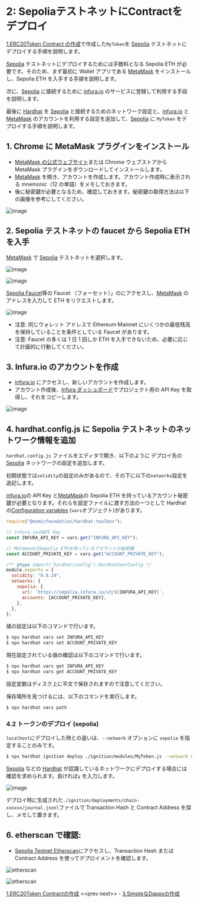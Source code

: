 # 2: SepoliaテストネットにContractをデプロイ

[1.ERC20Token Contract の作成](./1_CreateERC20Token.md)で作成した`MyToken`を [Sepolia] テストネットにデプロイする手順を説明します。

[Sepolia] テストネットにデプロイするためには手数料となる Sepolia ETH が必要です。そのため、まず最初に Wallet アプリである [MetaMask] をインストールし、Sepolia ETH を入手する手順を説明します。

次に、[Sepolia] に接続するために [infura.io] のサービスに登録して利用する手段を説明します。

最後に [Hardhat] を [Sepolia] と接続するためのネットワーク設定と、[infura.io] と [MetaMask] のアカウントを利用する設定を追加して、[Sepolia] に `MyToken` をデプロイする手順を説明します。

[Hardhat]: https://hardhat.org/
[Infura ダッシュボード]: https://app.infura.io
[infura.io]: https://www.infura.io/
[MetaMask]: https://metamask.io/
[Sepolia]: https://www.alchemy.com/overviews/sepolia-testnet

## 1. Chrome に MetaMask プラグインをインストール

- [MetaMask の公式ウェブサイト](https://metamask.io/download.html)または Chrome ウェブストアから MetaMask プラグインをダウンロードしてインストールします。
- [MetaMask] を開き、アカウントを作成します。アカウント作成時に表示される mnemonic（12 の単語）をメモしておきます。
- 後に秘密鍵が必要となるため、確認しておきます。秘密鍵の取得方法は以下の画像を参考にしてください。

![image](https://github.com/user-attachments/assets/e33fa243-7df0-494f-a0f3-967cc9e1ed02)

## 2. Sepolia テストネットの faucet から Sepolia ETH を入手

[MetaMask] で [Sepolia] テストネットを選択します。

![image](https://github.com/user-attachments/assets/973c15f2-a167-4995-b5da-70d671936083)

![image](https://github.com/user-attachments/assets/03e920fe-4ee6-482a-b218-94ffe9252baf)

[Sepolia Faucet]等の Faucet （フォーセット）」のにアクセスし、[MetaMask] のアドレスを入力して ETH をリクエストします。

![image](https://github.com/user-attachments/assets/9cf24fd3-904c-4b52-875d-ab09580aeeff)

- 注意: 同じウォレット アドレスで Ethereum Mainnet にいくつかの最低残高を保持していることを条件としている Faucet があります。
- 注意: Faucet の多くは 1 日 1 回しか ETH を入手できないため、必要に応じて計画的に行動してください。

[Sepolia Faucet]: https://sepoliafaucet.com/

## 3. Infura.io のアカウントを作成

- [infura.io] にアクセスし、新しいアカウントを作成します。
- アカウント作成後、[Infura ダッシュボード](https://app.infura.io)でプロジェクト用の API Key を取得し、それをコピーします。

![image](https://github.com/user-attachments/assets/91465a49-0e39-48b7-a1f5-9dc267fd566d)

## 4. hardhat.config.js に Sepolia テストネットのネットワーク情報を追加

`hardhat.config.js` ファイルをエディタで開き、以下のように デプロイ先の [Sepolia] ネットワークの設定を追加します。

初期状態では`solidity`の設定のみがあるので、その下に以下の`networks`設定を追記します。

[infura.io]の API Key と[MetaMask]の Sepolia ETH を持っているアカウント秘密鍵が必要となります。それらを設定ファイルに渡す方法の一つとして Hardhat の[Configuration variables](https://hardhat.org/hardhat-runner/docs/guides/configuration-variables) (`vars`オブジェクト)があります。

```js
require("@nomicfoundation/hardhat-toolbox");

// infura.ioのAPI Key
const INFURA_API_KEY = vars.get("INFURA_API_KEY");

// MetamaskのSepolia ETHを持っているアカウントの秘密鍵
const ACCOUNT_PRIVATE_KEY = vars.get("ACCOUNT_PRIVATE_KEY");

/** @type import('hardhat/config').HardhatUserConfig */
module.exports = {
  solidity: "0.8.24",
  networks: {
    sepolia: {
      url: `https://sepolia.infura.io/v3/${INFURA_API_KEY}`,
      accounts: [ACCOUNT_PRIVATE_KEY],
    },
  },
};
```

値の設定は以下のコマンドで行います。

```bash
$ npx hardhat vars set INFURA_API_KEY
$ npx hardhat vars set ACCOUNT_PRIVATE_KEY
```

現在設定されている値の確認は以下のコマンドで行います。

```bash
$ npx hardhat vars get INFURA_API_KEY
$ npx hardhat vars get ACCOUNT_PRIVATE_KEY
```

設定変数はディスク上に平文で保存されますので注意してください。

保存場所を見つけるには、以下のコマンドを実行します。

```bash
$ npx hardhat vars path
```

### 4.2 トークンのデプロイ (sepolia)

`localhost`にデプロイした時との違いは、`--network` オプションに `sepolia` を指定することのみです。

```bash
$ npx hardhat ignition deploy ./ignition/modules/MyToken.js --network sepolia
```

[Sepolia] などの [Hardhat] が認識しているネットワークにデプロイする場合には確認を求められます。良ければ`y` を入力します。

![image](https://github.com/user-attachments/assets/23c31e0d-f747-4aea-b57a-bb86a2a39aed)

デプロイ時に生成された`./ignition/deployments/chain-xxxxxx/journal.jsonl`ファイルで Transaction Hash と Contract Address を探し、メモして置きます。

## 6. etherscan で確認:

- [Sepolia Testnet Etherscan](https://sepolia.etherscan.io/)にアクセスし、Transaction Hash または Contract Address を使ってデプロイメントを確認します。

![etherscan](https://github.com/user-attachments/assets/fae39f88-bc67-4a81-94e3-73f751d5468a)

![etherscan](https://github.com/user-attachments/assets/82d62e8a-76a1-440d-93f8-9e408e82cf2c)

[1.ERC20Token Contractの作成](./1_CreateERC20Token.md) &lt;&lt;prev next&gt;&gt; - [3.SimpleなDappsの作成](./3_CreateSimpleDapps.md)

